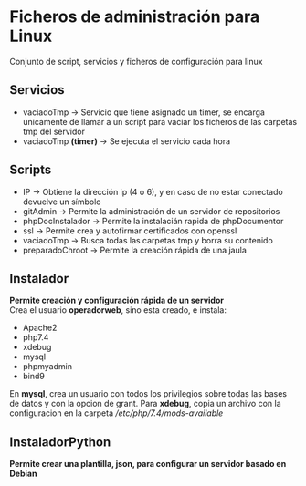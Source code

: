 # Ficheros de administración para Linux
Conjunto de script, servicios y ficheros de configuración para linux

## Servicios
* vaciadoTmp -> Servicio que tiene asignado un timer, se encarga unicamente de llamar a un script para vaciar los ficheros de las carpetas tmp del servidor
* vaciadoTmp **(timer)** -> Se ejecuta el servicio cada hora
## Scripts
* IP -> Obtiene la dirección ip (4 o 6), y en caso de no estar conectado devuelve un símbolo
* gitAdmin -> Permite la administración de un servidor de repositorios
* phpDocInstalador -> Permite la instalacián rapida de phpDocumentor
* ssl -> Permite crea y autofirmar certificados con openssl
* vaciadoTmp -> Busca todas las carpetas tmp y borra su contenido
* preparadoChroot -> Permite la creación rápida de una jaula 
## Instalador
**Permite creación y configuración rápida de un servidor** \
Crea el usuario **operadorweb**, sino esta creado, e instala: 
* Apache2 
* php7.4
* xdebug
* mysql
* phpmyadmin 
* bind9 

En **mysql**, crea un usuario con todos los privilegios sobre todas las bases de datos y con la opcion de grant.
Para **xdebug**, copia un archivo con la configuracion en la carpeta */etc/php/7.4/mods-available*

## InstaladorPython 
**Permite crear una plantilla, json, para configurar un servidor basado en Debian**
